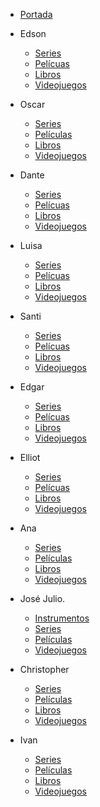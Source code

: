 - [Portada](../README.md)

- Edson
    - [Series](./Edson/Series.md)
    - [Pelícuas](./Edson/Peliculas.md)
    - [Libros](./Edson/Libros.md)
    - [Videojuegos](./Edson/Videojuegos.md)

- Oscar
    - [Series](./Oscar/Series_Oscar.md)
    - [Películas](./Oscar/Peliculas_Oscar.md)
    - [Libros](./Oscar/Libros_Oscar.md)
    - [Videojuegos](./Oscar/Videojuegos.md)
    
- Dante
    - [Series](./Luis-Alfonso/Serie.md)
    - [Pelícuas](./Luis-Alfonso/Pelicula.md)
    - [Libros](./Luis-Alfonso/Libro.md)
    - [Videojuegos](./Luis-Alfonso/Videojuego.md)

- Luisa
    - [Series](./Amerike-LuisaSoriano/Series-Lu.md)
    - [Pelícuas](./Amerike-LuisaSoriano/Peliculas-Lu.md)
    - [Libros](./Amerike-LuisaSoriano/Libros-Lu.md)
    - [Videojuegos](./Amerike-LuisaSoriano/Videojuegos-Lu.md)

- Santi
    - [Series](./Santi/series.md)
    - [Pelícuas](./Santi/peliculas.md)
    - [Libros](./Santi/libros.md)
    - [Videojuegos](./Santi/videojuegos.md)
    
- Edgar
    - [Series](./Edgar/Series.md)
    - [Pelícuas](./Edgar/Peliculas.md)
    - [Libros](./Edgar/Libros.md)
    - [Videojuegos](./Edgar/Videojuegos.md)

- Elliot
    - [Series](./ELLIOT/Series_Elliot.md)
    - [Pelícuas](./ELLIOT/Peliculas_Elliot.md)
    - [Libros](./ELLIOT/LIbros_Elliot.md)
    - [Videojuegos](./ELLIOT/Videojuegos_Elliot.md)

- Ana
    - [Series](./Ana/Ana_Series.md)
    - [Películas](./Ana/Ana_Pelis.md)
    - [Libros](./Ana/Ana_Libros.md)
    - [Videojuegos](./Ana/Ana_VG.md)


- José Julio.
    - [Instrumentos](./Jose_Julio/Instrumentos_Jose_Julio.md)
    - [Series](./Jose_Julio/Series_Jose_Julio.md)
    - [Películas](./Jose_Julio/Pel%C3%ADculas_Jose_Julio.md)
    - [Videojuegos](./Jose_Julio/Videojuegos_Jose_Julio.md)

- Christopher
    - [Series](./Christopher/Series.md)
    - [Películas](./Christopher/Peliculas.md)
    - [Libros](./Christopher/libros.md)
    - [Videojuegos](./Christopher/videojuegos.md)

- Ivan
    - [Series](./Ivan/Libros_Ivan.md)
    - [Películas](./Ivan/Peliculas_Ivan.md)
    - [Libros](./Ivan/Series_Ivan.md)
    - [Videojuegos](./Ivan/Videojuegos.md)




